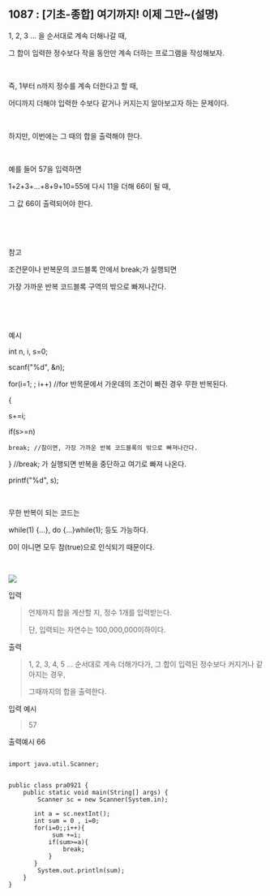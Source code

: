 ## 1087 : [기초-종합] 여기까지! 이제 그만~(설명)
1, 2, 3 ... 을 순서대로 계속 더해나갈 때,

그 합이 입력한 정수보다 작을 동안만 계속 더하는 프로그램을 작성해보자.

​

즉, 1부터 n까지 정수를 계속 더한다고 할 때,

어디까지 더해야 입력한 수보다 같거나 커지는지 알아보고자 하는 문제이다.

​

하지만, 이번에는 그 때의 합을 출력해야 한다.

​

예를 들어 57을 입력하면

1+2+3+...+8+9+10=55에 다시 11을 더해 66이 될 때,

그 값 66이 출력되어야 한다.

​

​

참고

조건문이나 반복문의 코드블록 안에서 break;가 실행되면

가장 가까운 반복 코드블록 구역의 밖으로 빠져나간다.

​

​

예시

int n, i, s=0;

scanf("%d", &n);

for(i=1; ; i++) //for 반목문에서 가운데의 조건이 빠진 경우 무한 반복된다.

{

s+=i;

if(s>=n)

    break; //참이면, 가장 가까운 반복 코드블록의 밖으로 빠져나간다.

} //break; 가 실행되면 반복을 중단하고 여기로 빠져 나온다.

printf("%d", s);

​

무한 반복이 되는 코드는

while(1) {...}, do {...}while(1); 등도 가능하다.

0이 아니면 모두 참(true)으로 인식되기 때문이다.

​


<img src="https://codeup.kr/upload/pimg6203_1.png">








입력

>언제까지 합을 계산할 지, 정수 1개를 입력받는다.
>
>단, 입력되는 자연수는 100,000,000이하이다.





출력

>1, 2, 3, 4, 5 ... 순서대로 계속 더해가다가, 그 합이 입력된 정수보다 커지거나 같아지는 경우,
>
>그때까지의 합을 출력한다.


입력 예시

>57


출력예시
66



```shell

import java.util.Scanner;


public class pra0921 {
    public static void main(String[] args) {
        Scanner sc = new Scanner(System.in);

       int a = sc.nextInt();
       int sum = 0 , i=0;
       for(i=0;;i++){
            sum +=i;
           if(sum>=a){
               break;
           }
       }
        System.out.println(sum);
    }
}
```
